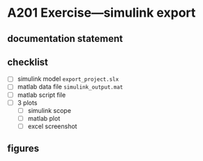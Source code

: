 # A201 Exercise—simulink export

## documentation statement



## checklist

- [ ] simulink model `export_project.slx`
- [ ] matlab data file `simulink_output.mat`
- [ ] matlab script file
- [ ] 3 plots
  - [ ] simulink scope
  - [ ] matlab plot
  - [ ] excel screenshot

## figures
